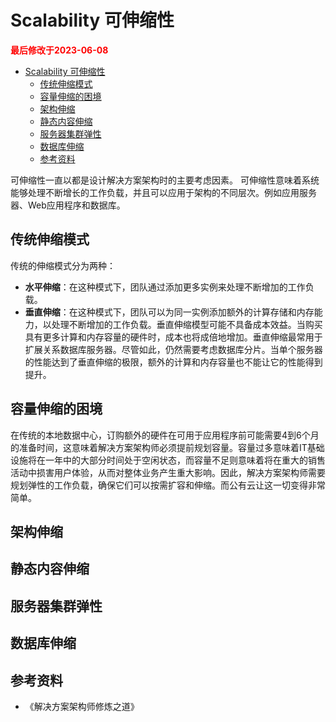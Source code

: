 # Scalability 可伸缩性

<strong><font color="red">最后修改于2023-06-08</font></strong>

- [Scalability 可伸缩性](#scalability-可伸缩性)
  - [传统伸缩模式](#传统伸缩模式)
  - [容量伸缩的困境](#容量伸缩的困境)
  - [架构伸缩](#架构伸缩)
  - [静态内容伸缩](#静态内容伸缩)
  - [服务器集群弹性](#服务器集群弹性)
  - [数据库伸缩](#数据库伸缩)
  - [参考资料](#参考资料)


可伸缩性一直以都是设计解决方案架构时的主要考虑因素。
可伸缩性意味着系统能够处理不断增长的工作负载，并且可以应用于架构的不同层次。例如应用服务器、Web应用程序和数据库。

## 传统伸缩模式
传统的伸缩模式分为两种：
* **水平伸缩**：在这种模式下，团队通过添加更多实例来处理不断增加的工作负载。
* **垂直伸缩**：在这种模式下，团队可以为同一实例添加额外的计算存储和内存能力，以处理不断增加的工作负载。垂直伸缩模型可能不具备成本效益。当购买具有更多计算和内存容量的硬件时，成本也将成倍地增加。垂直伸缩最常用于扩展关系数据库服务器。尽管如此，仍然需要考虑数据库分片。当单个服务器的性能达到了垂直伸缩的极限，额外的计算和内存容量也不能让它的性能得到提升。

## 容量伸缩的困境
在传统的本地数据中心，订购额外的硬件在可用于应用程序前可能需要4到6个月的准备时间，这意味着解决方案架构师必须提前规划容量。容量过多意味着IT基础设施将在一年中的大部分时间处于空闲状态，而容量不足则意味着将在重大的销售活动中损害用户体验，从而对整体业务产生重大影响。因此，解决方案架构师需要规划弹性的工作负载，确保它们可以按需扩容和伸缩。而公有云让这一切变得非常简单。

## 架构伸缩
## 静态内容伸缩
## 服务器集群弹性
## 数据库伸缩

## 参考资料
* 《解决方案架构师修炼之道》